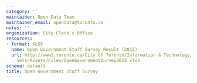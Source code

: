 ```yaml
---
category: ''
maintainer: Open Data Team
maintainer_email: opendata@toronto.ca
notes: ''
organization: City Clerk's Office
resources:
- format: XLSX
  name: Open Government Staff Survey Result (2015)
  url: http://www1.toronto.ca/City Of Toronto/Information & Technology/Open Data/Data
    Sets/Assets/Files/OpenGovernmentSurvey2015.xlsx
schema: default
title: Open Government Staff Survey
---
```

